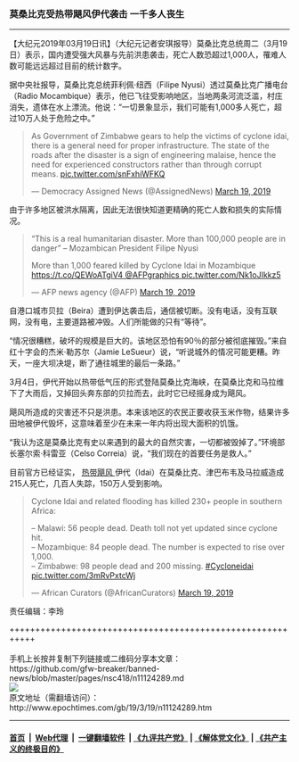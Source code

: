 ### 莫桑比克受热带飓风伊代袭击 一千多人丧生
------------------------

<p>
 【大纪元2019年03月19日讯】（大纪元记者安琪报导）莫桑比克总统周二（3月19日）表示，国内遭受强大风暴与先前洪患袭击，死亡人数恐超过1,000人，罹难人数可能远远超过目前的统计数字。
</p>
<p>
 据中央社报导，莫桑比克总统菲利佩·纽西（Filipe Nyusi）透过莫桑比克广播电台（Radio Mocambique）表示，他已飞往受影响地区，当地两条河流泛滥，村庄消失，遗体在水上漂流。他说：“一切景象显示，我们可能有1,000多人死亡，超过10万人处于危险之中。”
</p>
<p>
</p>
<blockquote class="twitter-tweet" data-lang="en">
 <p dir="ltr" lang="en">
  As Government of Zimbabwe gears to help the victims of cyclone idai, there is a general need for proper infrastructure. The state of the roads after the disaster is a sign of engineering malaise, hence the need for experienced constructors rather than through corrupt means.
  <a href="https://t.co/snFxhiWFKQ">
   pic.twitter.com/snFxhiWFKQ
  </a>
 </p>
 <p>
  — Democracy Assigned News (@AssignedNews)
  <a href="https://twitter.com/AssignedNews/status/1107954802321965058?ref_src=twsrc%5Etfw">
   March 19, 2019
  </a>
 </p>
</blockquote>
<p>
 <p>
  由于许多地区被洪水隔离，因此无法很快知道更精确的死亡人数和损失的实际情况。
 </p>
</p>
<p>
</p>
<blockquote class="twitter-tweet" data-lang="en">
 <p dir="ltr" lang="en">
  “This is a real humanitarian disaster. More than 100,000 people are in danger” – Mozambican President Filipe Nyusi
 </p>
 <p>
  More than 1,000 feared killed by Cyclone Idai in Mozambique
  <a href="https://t.co/QEWoATgiV4">
   https://t.co/QEWoATgiV4
  </a>
  <a href="https://twitter.com/AFPgraphics?ref_src=twsrc%5Etfw">
   @AFPgraphics
  </a>
  <a href="https://t.co/Nk1oJIkkz5">
   pic.twitter.com/Nk1oJIkkz5
  </a>
 </p>
 <p>
  — AFP news agency (@AFP)
  <a href="https://twitter.com/AFP/status/1107898289058254849?ref_src=twsrc%5Etfw">
   March 19, 2019
  </a>
 </p>
</blockquote>
<p>
 <p>
  自港口城市贝拉（Beira）遭到伊达袭击后，通信被切断。没有电话，没有互联网，没有电，主要道路被冲毁。人们所能做的只有“等待”。
 </p>
 <p>
  “情况很糟糕，破坏的规模是巨大的。该地区恐怕有90％的部分被彻底摧毁。”来自红十字会的杰米·勒苏尔（Jamie LeSueur）说，“听说城外的情况可能更糟。昨天，一座大坝决堤，断了通往城里的最后一条路。”
 </p>
 <p>
  3月4日，伊代开始以热带低气压的形式登陆莫桑比克海峡，在莫桑比克和马拉维下了大雨后，又掉回头奔东部的贝拉而去，此时它已经摇身成为飓风。
 </p>
 <p>
  飓风所造成的灾害还不只是洪患。本来该地区的农民正要收获玉米作物，结果许多田地被伊代毁坏，这意味着至少在未来一年内将出现大面积的饥饿。
 </p>
 <p>
  “我认为这是莫桑比克有史以来遇到的最大的自然灾害，一切都被毁掉了。”环境部长塞尔索·科雷亚（Celso Correia）说，“我们现在的首要任务是救人。”
 </p>
 <p>
  目前官方已经证实，
  <a href="http://www.epochtimes.com/gb/tag/%E7%83%AD%E5%B8%A6%E9%A3%93%E9%A3%8E.html">
   热带飓风
  </a>
  伊代（Idai）在莫桑比克、津巴布韦及马拉威造成215人死亡，几百人失踪，150万人受到影响。
 </p>
</p>
<p>
</p>
<blockquote class="twitter-tweet" data-lang="en">
 <p dir="ltr" lang="en">
  Cyclone Idai and related flooding has killed 230+ people in southern Africa:
 </p>
 <p>
  – Malawi: 56 people dead. Death toll not yet updated since cyclone hit.
  <br/>
  – Mozambique: 84 people dead. The number is expected to rise over 1,000.
  <br/>
  – Zimbabwe: 98 people dead and 200 missing.
  <a href="https://twitter.com/hashtag/Cycloneidai?src=hash&amp;ref_src=twsrc%5Etfw">
   #Cycloneidai
  </a>
  <a href="https://t.co/3mRvPxtcWj">
   pic.twitter.com/3mRvPxtcWj
  </a>
 </p>
 <p>
  — African Curators (@AfricanCurators)
  <a href="https://twitter.com/AfricanCurators/status/1107867353088438277?ref_src=twsrc%5Etfw">
   March 19, 2019
  </a>
 </p>
</blockquote>
<p>
 <p>
  责任编辑：李玲
 </p>
</p>
+++++++++++++++++++++++++++++++++++++++++++++++++++++++++++<br/><br/>
手机上长按并复制下列链接或二维码分享本文章：<br/>
https://github.com/gfw-breaker/banned-news/blob/master/pages/nsc418/n11124289.md <br/>
<a href='https://github.com/gfw-breaker/banned-news/blob/master/pages/nsc418/n11124289.md'><img src='https://github.com/gfw-breaker/banned-news/blob/master/pages/nsc418/n11124289.md.png'/></a> <br/>
原文地址（需翻墙访问）：http://www.epochtimes.com/gb/19/3/19/n11124289.htm


------------------------
#### [首页](https://github.com/gfw-breaker/banned-news/blob/master/README.md) &nbsp;|&nbsp; [Web代理](https://github.com/labour-camp/helloworld) &nbsp;|&nbsp; [一键翻墙软件](https://github.com/gfw-breaker/nogfw/blob/master/README.md) &nbsp;| [《九评共产党》](https://github.com/gfw-breaker/9ping.md/blob/master/README.md#九评之一评共产党是什么) | [《解体党文化》](https://github.com/gfw-breaker/jtdwh.md/blob/master/README.md) | [《共产主义的终极目的》](https://github.com/gfw-breaker/gczydzjmd.md/blob/master/README.md)

